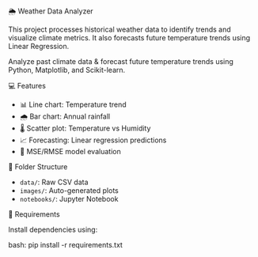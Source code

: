 🌦 Weather Data Analyzer

This project processes historical weather data to identify trends and visualize climate metrics. It also forecasts future temperature trends using Linear Regression. 

Analyze past climate data & forecast future temperature trends using Python, Matplotlib, and Scikit-learn.

💻 Features

- 📊 Line chart: Temperature trend
- 🌧 Bar chart: Annual rainfall
- 🌡 Scatter plot: Temperature vs Humidity
- 📈 Forecasting: Linear regression predictions
- 🧪 MSE/RMSE model evaluation

📁 Folder Structure

- `data/`: Raw CSV data
- `images/`: Auto-generated plots
- `notebooks/`: Jupyter Notebook


🔧 Requirements

Install dependencies using:

bash:
pip install -r requirements.txt

